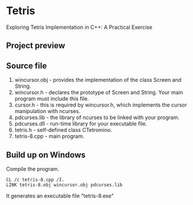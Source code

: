 # Tetris
Exploring Tetris Implementation in C++: A Practical Exercise

## Project preview

## Source file
1. wincursor.obj - provides the implementation of the class Screen and String.
2. wincursor.h - declares the prototype of Screen and String. Your main program must include this file.
3. cursor.h - this is required by wincursor.h, which implements the cursor manipulation with ncurses.
4. pdcurses.lib - the library of ncurses to be linked with your program.
5. pdcurses.dll - run-time library for your executable file.
6. tetris.h - self-defined class CTetromino.
7. tetris-8.cpp - main program.

## Build up on Windows
Compile the program. 
```
CL /c tetris-8.cpp /I.
LINK tetris-8.obj wincursor.obj pdcurses.lib
```
It generates an executable file "tetris-8.exe"
